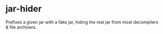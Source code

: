 # jar-hider
Prefixes a given jar with a fake jar, hiding the real jar from most decompilers & file archivers.